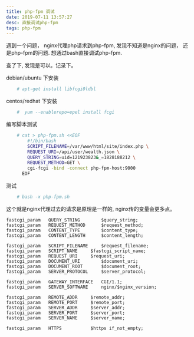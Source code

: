 ```yaml
---
title: php-fpm 调试
date: 2019-07-11 13:57:27
desc: 直接调试php-fpm
tags: php-fpm
---
```


遇到一个问题， nginx代理php请求到php-fpm, 发现不知道是nginx的问题， 还是php-fpm的问题. 想通过bash直接调试php-fpm.

<!-- more -->

查了下, 发现是可以。记录下。

debian/ubuntu 下安装

```bash
    # apt-get install libfcgi0ldbl
```

centos/redhat 下安装

```bash
    #  yum --enablerepo=epel install fcgi
```

编写脚本测试

```bash
    # cat > php-fpm.sh <<EOF
        #!/bin/bash
        SCRIPT_FILENAME=/var/www/html/site/index.php \
        REQUEST_URI=/api/user/wealth.json \
        QUERY_STRING=uid=121923823&_=1828188212 \
        REQUEST_METHOD=GET \
        cgi-fcgi -bind -connect php-fpm-host:9000
      EOF
```

测试

```bash
    # bash -x php-fpm.sh
```

这个就是nginx代理过去的请求是原理是一样的, nginx传的变量会更多点。

```nginx
fastcgi_param	QUERY_STRING		$query_string;
fastcgi_param	REQUEST_METHOD		$request_method;
fastcgi_param	CONTENT_TYPE		$content_type;
fastcgi_param	CONTENT_LENGTH		$content_length;

fastcgi_param	SCRIPT_FILENAME		$request_filename;
fastcgi_param	SCRIPT_NAME		$fastcgi_script_name;
fastcgi_param	REQUEST_URI		$request_uri;
fastcgi_param	DOCUMENT_URI		$document_uri;
fastcgi_param	DOCUMENT_ROOT		$document_root;
fastcgi_param	SERVER_PROTOCOL		$server_protocol;

fastcgi_param	GATEWAY_INTERFACE	CGI/1.1;
fastcgi_param	SERVER_SOFTWARE		nginx/$nginx_version;

fastcgi_param	REMOTE_ADDR		$remote_addr;
fastcgi_param	REMOTE_PORT		$remote_port;
fastcgi_param	SERVER_ADDR		$server_addr;
fastcgi_param	SERVER_PORT		$server_port;
fastcgi_param	SERVER_NAME		$server_name;

fastcgi_param	HTTPS			$https if_not_empty;

```
